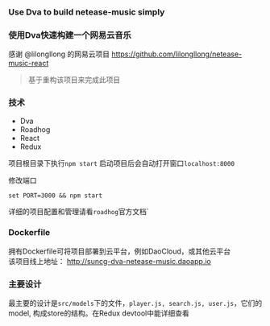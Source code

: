 ### Use Dva to build netease-music simply
### 使用Dva快速构建一个网易云音乐

感谢 @lilongllong 的网易云项目
https://github.com/lilongllong/netease-music-react
> 基于重构该项目来完成此项目

### 技术
- Dva
- Roadhog
- React
- Redux

项目根目录下执行`npm start` 启动项目后会自动打开窗口`localhost:8000`

修改端口
```
set PORT=3000 && npm start
```
详细的项目配置和管理请看`roadhog`官方文档`

### Dockerfile
拥有Dockerfile可将项目部署到云平台，例如DaoCloud，或其他云平台  
该项目线上地址：
http://suncg-dva-netease-music.daoapp.io

### 主要设计
最主要的设计是`src/models`下的文件，`player.js, search.js, user.js`，它们的model,
构成store的结构。在Redux devtool中能详细查看









